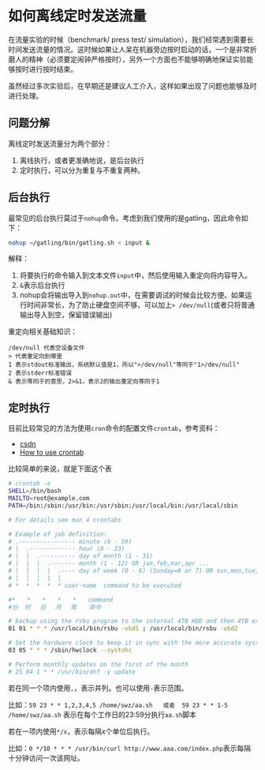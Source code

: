 # 如何离线定时发送流量

在流量实验的时候（benchmark/ press test/ simulation），我们经常遇到需要长时间发送流量的情况。这时候如果让人呆在机器旁边按时启动的话，一个是非常折磨人的精神（必须要定闹钟严格按时），另外一个方面也不能够明确地保证实验能够按时进行按时结束。

虽然经过多次实验后，在早期还是建议人工介入，这样如果出现了问题也能够及时进行处理。

## 问题分解

离线定时发送流量分为两个部分：
1. 离线执行，或者更准确地说，是后台执行
2. 定时执行，可以分为重复与不重复两种。

## 后台执行

最常见的后台执行莫过于`nohup`命令。考虑到我们使用的是gatling，因此命令如下：

```bash
nohup ~/gatling/bin/gatling.sh < input &
```

解释：
1. 将要执行的命令输入到文本文件`input`中，然后使用输入重定向将内容导入。
2. `&`表示后台执行
3. nohup会将输出导入到`nohup.out`中，在需要调试的时候会比较方便。如果运行时间非常长，为了防止硬盘空间不够，可以加上`> /dev/null`(或者只将普通输出导入到空，保留错误输出)


重定向相关基础知识：

```
/dev/null 代表空设备文件
> 代表重定向到哪里
1 表示stdout标准输出，系统默认值是1，所以">/dev/null"等同于"1>/dev/null"
2 表示stderr标准错误
& 表示等同于的意思，2>&1，表示2的输出重定向等同于1
```

## 定时执行

目前比较常见的方法为使用`cron`命令的配置文件`crontab`，参考资料：
* [csdn](https://blog.csdn.net/ithomer/article/details/6817019)
* [How to use crontab](https://opensource.com/article/17/11/how-use-cron-linux)

比较简单的来说，就是下面这个表

```bash
# crontab -e
SHELL=/bin/bash
MAILTO=root@example.com
PATH=/bin:/sbin:/usr/bin:/usr/sbin:/usr/local/bin:/usr/local/sbin

# For details see man 4 crontabs

# Example of job definition:
# .---------------- minute (0 - 59)
# |  .------------- hour (0 - 23)
# |  |  .---------- day of month (1 - 31)
# |  |  |  .------- month (1 - 12) OR jan,feb,mar,apr ...
# |  |  |  |  .---- day of week (0 - 6) (Sunday=0 or 7) OR sun,mon,tue,wed,thu,fri,sat
# |  |  |  |  |
# *  *  *  *  * user-name  command to be executed

#*　　*　　*　　*　　*　　command
#分  时　 日　 月　 周　  命令

# backup using the rsbu program to the internal 4TB HDD and then 4TB external
01 01 * * * /usr/local/bin/rsbu -vbd1 ; /usr/local/bin/rsbu -vbd2

# Set the hardware clock to keep it in sync with the more accurate system clock
03 05 * * * /sbin/hwclock --systohc

# Perform monthly updates on the first of the month
# 25 04 1 * * /usr/bin/dnf -y update
```

若在同一个项内使用`,`，表示并列。也可以使用`-`表示范围。

比如：`59 23 * * 1,2,3,4,5 /home/swz/aa.sh   或者  59 23 * * 1-5 /home/swz/aa.sh` 表示在每个工作日的23:59分执行`aa.sh`脚本

若在一项内使用`*/x`，表示每隔x个单位后执行。

比如：`0 */10 * * * /usr/bin/curl http://www.aaa.com/index.php`表示每隔十分钟访问一次该网址。